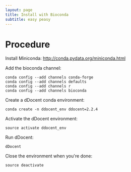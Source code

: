 ```yaml
---
layout: page
title: Install with Bioconda
subtitle: easy peasy
---
```


# Procedure

Install Miniconda: http://conda.pydata.org/miniconda.html

Add the bioconda channel:

```
conda config --add channels conda-forge
conda config --add channels defaults
conda config --add channels r
conda config --add channels bioconda
```

Create a dDocent conda environment:

```
conda create -n ddocent_env ddocent=2.2.4
```

Activate the dDocent environment:

```
source activate ddocent_env
```

Run dDocent:

```
dDocent
```

Close the environment when you're done:

```
source deactivate
```
